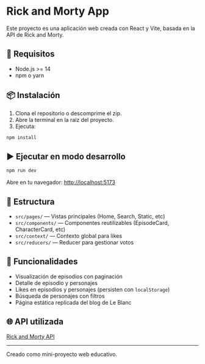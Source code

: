 # Rick and Morty App

Este proyecto es una aplicación web creada con React y Vite, basada en la API de Rick and Morty.

## 🚀 Requisitos

- Node.js >= 14
- npm o yarn

## 📦 Instalación

1. Clona el repositorio o descomprime el zip.
2. Abre la terminal en la raíz del proyecto.
3. Ejecuta:

```bash
npm install
```

## ▶️ Ejecutar en modo desarrollo

```bash
npm run dev
```

Abre en tu navegador: [http://localhost:5173](http://localhost:5173)

## 📁 Estructura

- `src/pages/` — Vistas principales (Home, Search, Static, etc)
- `src/components/` — Componentes reutilizables (EpisodeCard, CharacterCard, etc)
- `src/context/` — Contexto global para likes
- `src/reducers/` — Reducer para gestionar votos

## 🧠 Funcionalidades

- Visualización de episodios con paginación
- Detalle de episodio y personajes
- Likes en episodios y personajes (persisten con `localStorage`)
- Búsqueda de personajes con filtros
- Página estática replicada del blog de Le Blanc

## 🌐 API utilizada

[Rick and Morty API](https://rickandmortyapi.com/)

---
Creado como mini-proyecto web educativo.
